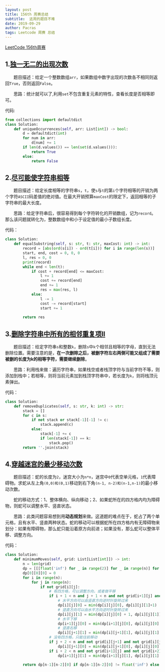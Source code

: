 ```yaml
---
layout: post
title: 156th 周赛总结
subtitle:  这周的题目不难
date: 2019-09-29
author: Pacras
tags: Leetcode 周赛 总结
---
```


[LeetCode 156th周赛](https://leetcode-cn.com/contest/weekly-contest-156)

## 1.[独一无二的出现次数](https://leetcode-cn.com/contest/weekly-contest-156/problems/unique-number-of-occurrences/)
&nbsp; &nbsp; &nbsp; &nbsp;题目描述：给定一个整数数组`arr`，如果数组中数字出现的次数各不相同则返回`True`，否则返回`False`。

&nbsp; &nbsp; &nbsp; &nbsp;思路：统计就可以了,利用`set`不包含重复元素的特性，查看长度是否相等即可。

代码:

```python
from collections import defaultdict
class Solution:
    def uniqueOccurrences(self, arr: List[int]) -> bool:
        d = defaultdict(int)
        for num in arr:
            d[num] += 1
        if len(d.values()) == len(set(d.values())):
            return True
        else:
            return False

```


## 2.[尽可能使字符串相等](https://leetcode-cn.com/contest/weekly-contest-156/problems/get-equal-substrings-within-budget/)
&nbsp; &nbsp; &nbsp; &nbsp;题目描述：给定长度相等的字符串`s`，`t`，使`s`与`t`的第`i`个字符相等的开销为两个字符`ASCII`码差值的绝对值。在最大开销预算`maxCost`的限定下，返回相等的子字符串的最大长度。

&nbsp; &nbsp; &nbsp; &nbsp;思路：给定字符串后，很容易得到每个字符转化的开销数组，记为`record`。那么该问题就转化为，整数数组中和小于设定值的最小子数组长度。

代码：

```python
class Solution:
    def equalSubstring(self, s: str, t: str, maxCost: int) -> int:
        record = [abs(ord(s[i]) - ord(t[i])) for i in range(len(s))]
        start, end, cost = 0, 0, 0
        l, res = 0, 0
        print(record)
        while end < len(t):
            if cost + record[end] <= maxCost:
                l += 1
                cost += record[end]
                end += 1
                res = max(res, l)
            else:
                l -= 1
                cost -= record[start]
                start += 1
            
        return res
```

## 3.[删除字符串中所有的相邻重复项II](https://leetcode-cn.com/contest/weekly-contest-156/problems/remove-all-adjacent-duplicates-in-string-ii/)
&nbsp; &nbsp; &nbsp; &nbsp;题目描述：给定字符串`s`和整数`k`，删除`s`中`k`个相邻且相等的字母，直到无法删除位置。需要注意的是，**在一次删除之后，被删字符左右两侧可能又组成了需要被删的长度为k的相等字符，需要继续删除**。

&nbsp; &nbsp; &nbsp; &nbsp;思路：利用栈来做：遍历字符串，如果栈空或者栈顶字符与当前字符不等，则添加到栈中；若相等，则将当前元素加到栈顶字符串中，若长度为`k`，则将栈顶元素弹出。

代码：

```Python
class Solution:
    def removeDuplicates(self, s: str, k: int) -> str:
        stack = []
        for c in s:
            if not stack or stack[-1][-1] != c:
                stack.append(c)
            else:
                stack[-1] += c
                if len(stack[-1]) == k:
                    stack.pop()
        return ''.join(stack)
```

## 4.[穿越迷宫的最少移动次数](https://leetcode-cn.com/contest/weekly-contest-156/problems/minimum-moves-to-reach-target-with-rotations/)
&nbsp; &nbsp; &nbsp; &nbsp;题目描述：蛇的长度为`2`，迷宫大小为`n*n`，迷宫中`0`代表空单元格，`1`代表障碍物。求蛇从左上角`(0,0)和(0,1)`移动到右下角`(n-1, n-2)和(n-1,n-1)`的最小移动次数。

&nbsp; &nbsp; &nbsp; &nbsp;蛇的移动方式：1、整体横向、纵向移动；2、如果蛇所在的四方格内均为障碍物，则蛇可以调整水平、竖直状态。

&nbsp; &nbsp; &nbsp; &nbsp;思路：此类问题容易想到用**动态规划**来做。这道题的难点在于，蛇占了两个单元格，且有水平、竖直两种状态。蛇的移动可以根据蛇所在四方格内有无障碍物来划分：如果有障碍物，那么蛇只能沿着原方向前进；如果没有，那么蛇可以整体平移、调整方向。

代码：

```python
class Solution:
    def minimumMoves(self, grid: List[List[int]]) -> int:
        n = len(grid)
        dp = [[[float('inf') for _ in range(2)] for _ in range(n)] for _ in range(n)]
        dp[0][0][0] = 0
        for i in range(n):
            for j in range(n):
                if not grid[i][j]:
                    # 有四方格，可以调整方向，或者做平移
                    if i + 1 < n and j + 1 < n and not grid[i+1][j] and not grid[i][j+1] and not grid[i+1][j+1]:
                        # 水平方向可以由竖直方向逆时针旋转过来
                        dp[i][j][0] = min(dp[i][j][0], dp[i][j][1]+1)
                        # 竖直方向可以由水平方向逆时针旋转过来
                        dp[i][j][1] = min(dp[i][j][0] + 1, dp[i][j][1])
                        # 水平下移
                        dp[i+1][j][0] = min(dp[i+1][j][0], dp[i][j][0] + 1)
                        # 竖直右移
                        dp[i][j+1][1] = min(dp[i][j+1][1], dp[i][j][1] + 1)
                    # 没有四方格，只能往前移动
                    if j + 2 < n and not grid[i][j+1] and not grid[i][j+2]:
                        dp[i][j+1][0] = min(dp[i][j+1][0], dp[i][j][0] + 1)
                    if i + 2 < n and not grid[i+1][j] and not grid[i+2][j]:
                        dp[i+1][j][1] = min(dp[i+1][j][1], dp[i][j][1] + 1)
                      
        return dp[n-1][n-2][0] if dp[n-1][n-2][0] != float('inf') else -1
        
```

